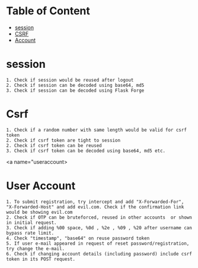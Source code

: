 # Table of Content
- [session](#session)
- [CSRF](#csrf)
- [Account](#Account)

<a name="session"></a>
# session
```
1. Check if session would be reused after logout
2. Check if session can be decoded using base64, md5
3. Check if session can be decoded using Flask Forge
```

<a name="csrf"></a>
# Csrf
```
1. Check if a random number with same length would be valid for csrf token
2. Check if csrf token are tight to session
2. Check if csrf token can be reused 
3. Check if csrf token can be decoded using base64, md5 etc.
```

<a name="useraccount></a>
# User Account
```
1. To submit registration, try intercept and add "X-Forwarded-For", "X-Forwarded-Host" and add evil.com. Check if the confirmation link would be showing evil.com
2. Check if OTP can be bruteforced, reused in other accounts  or shown in initial request.
3. Check if adding %00 space, %0d , %2e , %09 , %20 after username can bypass rate limit. 
4. Check "timestamp", "base64" on reuse password token
5. If user e-mail appeared in request of reset password/registration, try change the e-mail. 
6. Check if changing account details (including password) include csrf token in its POST request. 
```
